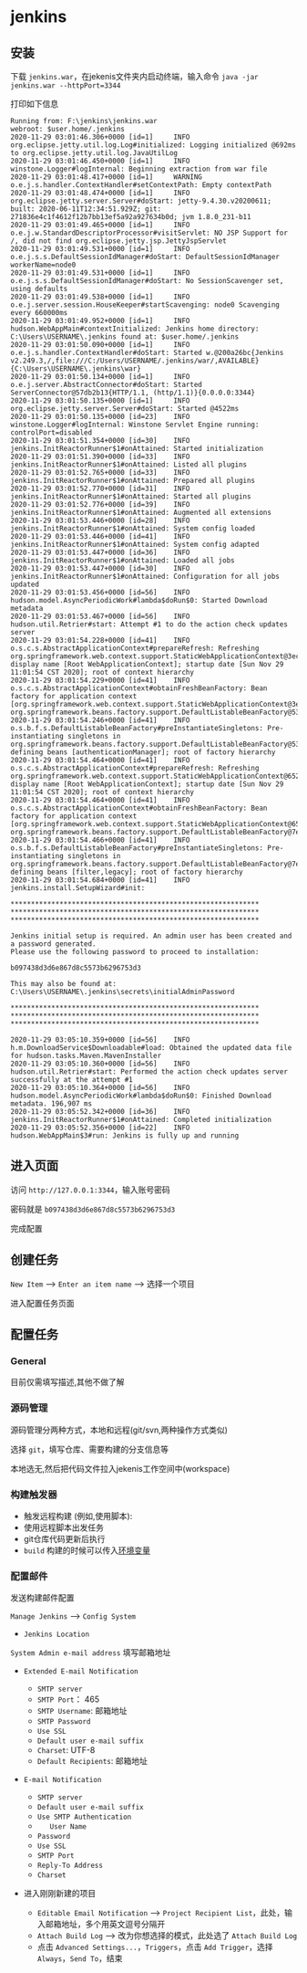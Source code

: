 # jenkins


## 安装

下载 `jenkins.war`，在jekenis文件夹内启动终端，输入命令 `java -jar jenkins.war --httpPort=3344`

打印如下信息
```
Running from: F:\jenkins\jenkins.war
webroot: $user.home/.jenkins
2020-11-29 03:01:46.306+0000 [id=1]     INFO    org.eclipse.jetty.util.log.Log#initialized: Logging initialized @692ms to org.eclipse.jetty.util.log.JavaUtilLog
2020-11-29 03:01:46.450+0000 [id=1]     INFO    winstone.Logger#logInternal: Beginning extraction from war file
2020-11-29 03:01:48.417+0000 [id=1]     WARNING o.e.j.s.handler.ContextHandler#setContextPath: Empty contextPath
2020-11-29 03:01:48.474+0000 [id=1]     INFO    org.eclipse.jetty.server.Server#doStart: jetty-9.4.30.v20200611; built: 2020-06-11T12:34:51.929Z; git: 271836e4c1f4612f12b7bb13ef5a92a927634b0d; jvm 1.8.0_231-b11
2020-11-29 03:01:49.465+0000 [id=1]     INFO    o.e.j.w.StandardDescriptorProcessor#visitServlet: NO JSP Support for /, did not find org.eclipse.jetty.jsp.JettyJspServlet
2020-11-29 03:01:49.531+0000 [id=1]     INFO    o.e.j.s.s.DefaultSessionIdManager#doStart: DefaultSessionIdManager workerName=node0
2020-11-29 03:01:49.531+0000 [id=1]     INFO    o.e.j.s.s.DefaultSessionIdManager#doStart: No SessionScavenger set, using defaults
2020-11-29 03:01:49.538+0000 [id=1]     INFO    o.e.j.server.session.HouseKeeper#startScavenging: node0 Scavenging every 660000ms
2020-11-29 03:01:49.952+0000 [id=1]     INFO    hudson.WebAppMain#contextInitialized: Jenkins home directory: C:\Users\USERNAME\.jenkins found at: $user.home/.jenkins
2020-11-29 03:01:50.090+0000 [id=1]     INFO    o.e.j.s.handler.ContextHandler#doStart: Started w.@200a26bc{Jenkins v2.249.3,/,file:///C:/Users/USERNAME/.jenkins/war/,AVAILABLE}{C:\Users\USERNAME\.jenkins\war}
2020-11-29 03:01:50.134+0000 [id=1]     INFO    o.e.j.server.AbstractConnector#doStart: Started ServerConnector@57db2b13{HTTP/1.1, (http/1.1)}{0.0.0.0:3344}
2020-11-29 03:01:50.135+0000 [id=1]     INFO    org.eclipse.jetty.server.Server#doStart: Started @4522ms
2020-11-29 03:01:50.135+0000 [id=23]    INFO    winstone.Logger#logInternal: Winstone Servlet Engine running: controlPort=disabled
2020-11-29 03:01:51.354+0000 [id=30]    INFO    jenkins.InitReactorRunner$1#onAttained: Started initialization
2020-11-29 03:01:51.390+0000 [id=33]    INFO    jenkins.InitReactorRunner$1#onAttained: Listed all plugins
2020-11-29 03:01:52.765+0000 [id=33]    INFO    jenkins.InitReactorRunner$1#onAttained: Prepared all plugins
2020-11-29 03:01:52.770+0000 [id=31]    INFO    jenkins.InitReactorRunner$1#onAttained: Started all plugins
2020-11-29 03:01:52.776+0000 [id=39]    INFO    jenkins.InitReactorRunner$1#onAttained: Augmented all extensions
2020-11-29 03:01:53.446+0000 [id=28]    INFO    jenkins.InitReactorRunner$1#onAttained: System config loaded
2020-11-29 03:01:53.446+0000 [id=41]    INFO    jenkins.InitReactorRunner$1#onAttained: System config adapted
2020-11-29 03:01:53.447+0000 [id=36]    INFO    jenkins.InitReactorRunner$1#onAttained: Loaded all jobs
2020-11-29 03:01:53.447+0000 [id=30]    INFO    jenkins.InitReactorRunner$1#onAttained: Configuration for all jobs updated
2020-11-29 03:01:53.456+0000 [id=56]    INFO    hudson.model.AsyncPeriodicWork#lambda$doRun$0: Started Download metadata
2020-11-29 03:01:53.467+0000 [id=56]    INFO    hudson.util.Retrier#start: Attempt #1 to do the action check updates server
2020-11-29 03:01:54.228+0000 [id=41]    INFO    o.s.c.s.AbstractApplicationContext#prepareRefresh: Refreshing org.springframework.web.context.support.StaticWebApplicationContext@3eceddba: display name [Root WebApplicationContext]; startup date [Sun Nov 29 11:01:54 CST 2020]; root of context hierarchy
2020-11-29 03:01:54.229+0000 [id=41]    INFO    o.s.c.s.AbstractApplicationContext#obtainFreshBeanFactory: Bean factory for application context [org.springframework.web.context.support.StaticWebApplicationContext@3eceddba]: org.springframework.beans.factory.support.DefaultListableBeanFactory@53a6b05f
2020-11-29 03:01:54.246+0000 [id=41]    INFO    o.s.b.f.s.DefaultListableBeanFactory#preInstantiateSingletons: Pre-instantiating singletons in org.springframework.beans.factory.support.DefaultListableBeanFactory@53a6b05f: defining beans [authenticationManager]; root of factory hierarchy
2020-11-29 03:01:54.464+0000 [id=41]    INFO    o.s.c.s.AbstractApplicationContext#prepareRefresh: Refreshing org.springframework.web.context.support.StaticWebApplicationContext@652991be: display name [Root WebApplicationContext]; startup date [Sun Nov 29 11:01:54 CST 2020]; root of context hierarchy
2020-11-29 03:01:54.464+0000 [id=41]    INFO    o.s.c.s.AbstractApplicationContext#obtainFreshBeanFactory: Bean factory for application context [org.springframework.web.context.support.StaticWebApplicationContext@652991be]: org.springframework.beans.factory.support.DefaultListableBeanFactory@7eb3d0e6
2020-11-29 03:01:54.466+0000 [id=41]    INFO    o.s.b.f.s.DefaultListableBeanFactory#preInstantiateSingletons: Pre-instantiating singletons in org.springframework.beans.factory.support.DefaultListableBeanFactory@7eb3d0e6: defining beans [filter,legacy]; root of factory hierarchy
2020-11-29 03:01:54.684+0000 [id=41]    INFO    jenkins.install.SetupWizard#init:

*************************************************************
*************************************************************
*************************************************************

Jenkins initial setup is required. An admin user has been created and a password generated.
Please use the following password to proceed to installation:

b097438d3d6e867d8c5573b6296753d3

This may also be found at: C:\Users\USERNAME\.jenkins\secrets\initialAdminPassword

*************************************************************
*************************************************************
*************************************************************

2020-11-29 03:05:10.359+0000 [id=56]    INFO    h.m.DownloadService$Downloadable#load: Obtained the updated data file for hudson.tasks.Maven.MavenInstaller
2020-11-29 03:05:10.360+0000 [id=56]    INFO    hudson.util.Retrier#start: Performed the action check updates server successfully at the attempt #1
2020-11-29 03:05:10.364+0000 [id=56]    INFO    hudson.model.AsyncPeriodicWork#lambda$doRun$0: Finished Download metadata. 196,907 ms
2020-11-29 03:05:52.342+0000 [id=36]    INFO    jenkins.InitReactorRunner$1#onAttained: Completed initialization
2020-11-29 03:05:52.356+0000 [id=22]    INFO    hudson.WebAppMain$3#run: Jenkins is fully up and running
```

## 进入页面

访问 `http://127.0.0.1:3344`，输入账号密码

密码就是 `b097438d3d6e867d8c5573b6296753d3`

完成配置

## 创建任务

`New Item` --> `Enter an item name` --> 选择一个项目

进入配置任务页面



## 配置任务

### General

目前仅需填写描述,其他不做了解

### 源码管理

源码管理分两种方式，本地和远程(git/svn,两种操作方式类似)

选择 `git`，填写仓库、需要构建的分支信息等

本地选无,然后把代码文件拉入jekenis工作空间中(workspace)


### 构建触发器

- 触发远程构建 (例如,使用脚本):
- 使用远程脚本出发任务
- git仓库代码更新后执行
- `build` 构建的时候可以传入[环境变量](./env.md)


### 配置邮件

发送构建邮件配置

`Manage Jenkins` --> `Config System`

- `Jenkins Location`

`System Admin e-mail address` 填写邮箱地址

- `Extended E-mail Notification`

  - `SMTP server`
  - `SMTP Port`： 465
  - `SMTP Username`: 邮箱地址
  - `SMTP Password`
  - `Use SSL`
  - `Default user e-mail suffix`
  - `Charset`: UTF-8
  - `Default Recipients`: 邮箱地址


- `E-mail Notification`

  - `SMTP server`
  - `Default user e-mail suffix`
  - `Use SMTP Authentication`
  - `	User Name`
  - `Password`
  - `Use SSL`
  - `SMTP Port`
  - `Reply-To Address`
  - `Charset`


- 进入刚刚新建的项目

  - `Editable Email Notification` --> `Project Recipient List`，此处，输入邮箱地址，多个用英文逗号分隔开
  - `Attach Build Log` --> 改为你想选择的模式，此处选了 `Attach Build Log`
  - 点击 `Advanced Settings...`，`Triggers`，点击 `Add Trigger`，选择 `Always`，`Send To`，结束
